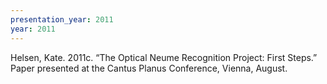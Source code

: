 ```yaml
---
presentation_year: 2011
year: 2011
---
```


Helsen, Kate. 2011c. “The Optical Neume Recognition Project: First Steps.” Paper presented at the Cantus Planus Conference, Vienna, August.